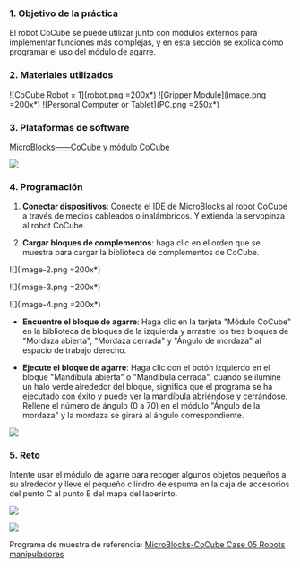 ### 1. Objetivo de la práctica

El robot CoCube se puede utilizar junto con módulos externos para implementar funciones más complejas, y en esta sección se explica cómo programar el uso del módulo de agarre.

### 2. Materiales utilizados

![CoCube Robot × 1](robot.png =200x*) ![Gripper Module](image.png =200x*) ![Personal Computer or Tablet](PC.png =250x*)

### 3. Plataformas de software

[MicroBlocks——CoCube y módulo CoCube](https://microblocks.fun/run/microblocks.html#scripts=GP%20Scripts%0Adepends%20%27CoCube%27%20%27CoCube%20Module%27)

![](image-1.png)

### 4. Programación

1. **Conectar dispositivos**: Conecte el IDE de MicroBlocks al robot CoCube a través de medios cableados o inalámbricos. Y extienda la servopinza al robot CoCube.

2. **Cargar bloques de complementos**: haga clic en el orden que se muestra para cargar la biblioteca de complementos de CoCube.

![](image-2.png =200x*)

![](image-3.png =200x*)

![](image-4.png =200x*)

* **Encuentre el bloque de agarre**: Haga clic en la tarjeta "Módulo CoCube" en la biblioteca de bloques de la izquierda y arrastre los tres bloques de "Mordaza abierta", "Mordaza cerrada" y "Ángulo de mordaza" al espacio de trabajo derecho.

* **Ejecute el bloque de agarre**: Haga clic con el botón izquierdo en el bloque "Mandíbula abierta" o "Mandíbula cerrada", cuando se ilumine un halo verde alrededor del bloque, significa que el programa se ha ejecutado con éxito y puede ver la mandíbula abriéndose y cerrándose. Rellene el número de ángulo (0 a 70) en el módulo "Ángulo de la mordaza" y la mordaza se girará al ángulo correspondiente.

![](scriptImage257997.png)

### 5. Reto

Intente usar el módulo de agarre para recoger algunos objetos pequeños a su alrededor y lleve el pequeño cilindro de espuma en la caja de accesorios del punto C al punto E del mapa del laberinto.

![](scriptImage225548.png)

![](c7635be25d2040f3c514dd4f9c9cef5d_00_00_00-00_00_30.gif)

Programa de muestra de referencia: [MicroBlocks-CoCube Case 05 Robots manipuladores](https://microblocks.fun/run/microblocks.html#scripts=GP%20Scripts%0Adepends%20%27CoCube%27%20%27CoCube%20Module%27%0A%0Ascript%20408%20121%20%7B%0A%27ccmodule_gripper%20open%27%0A%27CoCube%20move%20to%27%20100%20120%2050%0A%27CoCube%20rotate%20to%20angle%27%2090%2030%0A%27ccmodule_gripper%20degree%27%2010%0A%27CoCube%20move%20to%27%20200%20150%2050%0AwaitMillis%201000%0A%27ccmodule_gripper%20open%27%0A%27CoCube%20move%20for%20msecs%27%20%27cocube%3Bbackward%27%2040%201000%0A%7D%0A%0A)